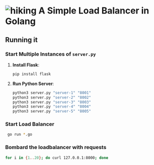 # ![hiking](https://github.com/adityjoshi/GoLB/assets/111140014/e3ab8e71-6b9b-462d-8318-c9aa5288dbc4)  A Simple Load Balancer in Golang 

## Running it

### Start Multiple Instances of `server.py`

1. **Install Flask**:
   ```bash
   pip install flask
   ```
2. **Run Python Server**:
   ```bash
   python3 server.py "server-1" "8001"
   python3 server.py "server-2" "8002"
   python3 server.py "server-3" "8003"
   python3 server.py "server-4" "8004"
   python3 server.py "server-5" "8005"
    ```

### Start Load Balancer 
  ```bash
   go run *.go
   ```
### Bombard the loadbalancer with requests
   ```bash
  for i in {1..20}; do curl 127.0.0.1:8000; done
   ```
